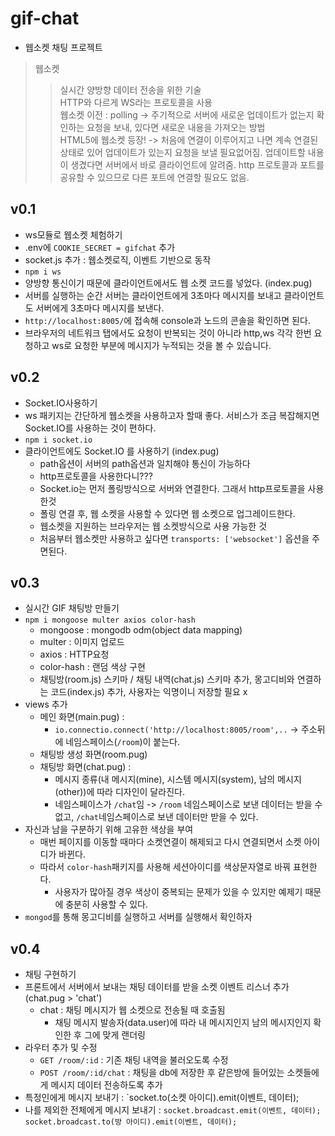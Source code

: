 # gif-chat
- 웹소켓 채팅 프로젝트

> 웹소켓
>> 실시간 양방향 데이터 전송을 위한 기술 <br>
>> HTTP와 다르게 WS라는 프로토콜을 사용 <br>
>> 웹소켓 이전 : polling -> 주기적으로 서버에 새로운 업데이트가 없는지 확인하는 요청을 보내, 있다면 새로운 내용을 가져오는 방법 <br>
>> HTML5에 웹소켓 등장! -> 처음에 연결이 이루어지고 나면 계속 연결된 상태로 있어 업데이트가 있는지 요청을 보낼 필요없어짐. 업데이트할 내용이 생겼다면 서버에서 바로 클라이언트에 알려줌. http 프로토콜과 포트를 공유할 수 있으므로 다른 포트에 연결할 필요도 없음.

## v0.1
- ws모듈로 웹소켓 체험하기
- .env에 `COOKIE_SECRET = gifchat` 추가
- socket.js 추가 : 웹소켓로직, 이벤트 기반으로 동작
- `npm i ws`
- 양방향 통신이기 때문에 클라이언트에서도 웹 소켓 코드를 넣었다. (index.pug)
- 서버를 실행하는 순간 서버는 클라이언트에게 3초마다 메시지를 보내고 클라이언트도 서버에게 3초마다 메시지를 보낸다.
- `http://localhost:8005/`에 접속해 console과 노드의 콘솔을 확인하면 된다.
- 브라우저의 네트워크 탭에서도 요청이 반복되는 것이 아니라 http,ws 각각 한번 요청하고 ws로 요청한 부분에 메시지가 누적되는 것을 볼 수 있습니다.

## v0.2
- Socket.IO사용하기
- ws 패키지는 간단하게 웹소켓을 사용하고자 할때 좋다. 서비스가 조금 복잡해지면 Socket.IO를 사용하는 것이 편하다.
- `npm i socket.io`
- 클라이언트에도 Socket.IO 를 사용하기 (index.pug)
    - path옵션이 서버의 path옵션과 일치해야 통신이 가능하다
    - http프로토콜을 사용한다니??? 
    - Socket.io는 먼저 폴링방식으로 서버와 연결한다. 그래서 http프로토콜을 사용한것
    - 폴링 연결 후, 웹 소켓을 사용할 수 있다면 웹 소켓으로 업그레이드한다.
    - 웹소켓을 지원하는 브라우저는 웹 소켓방식으로 사용 가능한 것
    - 처음부터 웹소켓만 사용하고 싶다면 `transports: ['websocket']` 옵션을 주면된다.

## v0.3
- 실시간 GIF 채팅방 만들기
- `npm i mongoose multer axios color-hash`
    - mongoose : mongodb odm(object data mapping)
    - multer : 이미지 업로드
    - axios : HTTP요청
    - color-hash : 랜덤 색상 구현
    - 채팅방(room.js) 스키마 / 채팅 내역(chat.js) 스키마 추가, 몽고디비와 연결하는 코드(index.js) 추가, 사용자는 익명이니 저장할 필요 x
- views 추가
    - 메인 화면(main.pug) : 
        - `io.connectio.connect('http://localhost:8005/room',..` -> 주소뒤에 네임스페이스(`/room`)이 붙는다.
    - 채팅방 생성 화면(room.pug)
    - 채팅방 화면(chat.pug) : 
        - 메시지 종류(내 메시지(mine), 시스템 메시지(system), 남의 메시지(other))에 따라 디자인이 달라진다.
        - 네임스페이스가 `/chat`임 -> `/room` 네임스페이스로 보낸 데이터는 받을 수 없고, `/chat`네임스페이스로 보낸 데이터만 받을 수 있다.
- 자신과 남을 구분하기 위해 고유한 색상을 부여
    - 매번 페이지를 이동할 때마다 소켓연결이 해제되고 다시 연결되면서 소켓 아이디가 바뀐다.
    - 따라서 `color-hash`패키지를 사용해 세션아이디를 색상문자열로 바꿔 표현한다.
        - 사용자가 많아질 경우 색상이 중복되는 문제가 있을 수 있지만 예제기 때문에 충분히 사용할 수 있다.
- `mongod`를 통해 몽고디비를 실행하고 서버를 실행해서 확인하자

## v0.4
- 채팅 구현하기
- 프론트에서 서버에서 보내는 채팅 데이터를 받을 소켓 이벤트 리스너 추가(chat.pug > 'chat')
    - chat : 채팅 메시지가 웹 소켓으로 전송될 때 호출됨
        - 채팅 메시지 발송자(data.user)에 따라 내 메시지인지 남의 메시지인지 확인한 후 그에 맞게 랜더링
- 라우터 추가 및 수정
    - `GET /room/:id` : 기존 채팅 내역을 불러오도록 수정
    - `POST /room/:id/chat` : 채팅을 db에 저장한 후 같은방에 들어있는 소켓들에게 메시지 데이터 전송하도록 추가
- 특정인에게 메시지 보내기 : `socket.to(소켓 아이디).emit(이벤트, 데이터);
- 나를 제외한 전체에게 메시지 보내기 : `socket.broadcast.emit(이벤트, 데이터);` `socket.broadcast.to(방 아이디).emit(이벤트, 데이터);`

